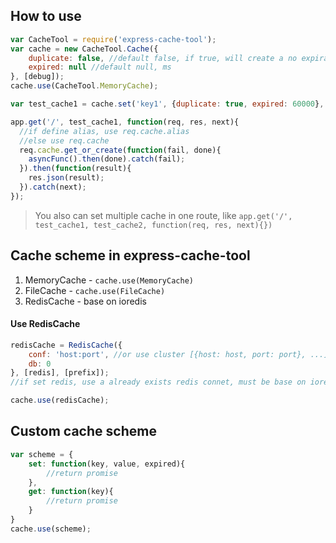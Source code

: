 How to use
------------
```javascript
var CacheTool = require('express-cache-tool');
var cache = new CacheTool.Cache({
    duplicate: false, //default false, if true, will create a no expiration cache for this key
    expired: null //default null, ms
}, [debug]);
cache.use(CacheTool.MemoryCache);

var test_cache1 = cache.set('key1', {duplicate: true, expired: 60000}, [alias]);

app.get('/', test_cache1, function(req, res, next){
  //if define alias, use req.cache.alias
  //else use req.cache
  req.cache.get_or_create(function(fail, done){
    asyncFunc().then(done).catch(fail);
  }).then(function(result){
    res.json(result);
  }).catch(next);
});
```

> You also can set multiple cache in one route, like `app.get('/', test_cache1, test_cache2, function(req, res, next){})`

Cache scheme in express-cache-tool
------------------------------------
1. MemoryCache - `cache.use(MemoryCache)`
2. FileCache - `cache.use(FileCache)`
3. RedisCache - base on ioredis

#### Use RedisCache
```javascript
redisCache = RedisCache({
    conf: 'host:port', //or use cluster [{host: host, port: port}, ...]
    db: 0
}, [redis], [prefix]);
//if set redis, use a already exists redis connet, must be base on ioredis

cache.use(redisCache);
```

Custom cache scheme
--------------------
```javascript
var scheme = {
    set: function(key, value, expired){
        //return promise
    },
    get: function(key){
        //return promise
    }
}
cache.use(scheme);
```